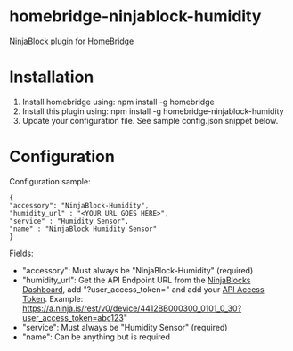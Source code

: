 # homebridge-ninjablock-humidity
[NinjaBlock](https://developers.ninja/legacy/index.html) plugin for [HomeBridge](https://github.com/nfarina/homebridge)

# Installation


1. Install homebridge using: npm install -g homebridge
2. Install this plugin using: npm install -g homebridge-ninjablock-humidity
3. Update your configuration file. See sample config.json snippet below. 

# Configuration

Configuration sample:

 ```
 {
"accessory": "NinjaBlock-Humidity",
"humidity_url" : "<YOUR URL GOES HERE>",
"service" : "Humidity Sensor",
"name" : "NinjaBlock Humidity Sensor"
 }
```

Fields: 
* "accessory": Must always be "NinjaBlock-Humidity" (required)
* "humidity_url": Get the API Endpoint URL from the [NinjaBlocks Dashboard](https://a.ninja.is/home), add "?user_access_token=" and add your [API Access Token](https://a.ninja.is/hacking).
   Example: https://a.ninja.is/rest/v0/device/4412BB000300_0101_0_30?user_access_token=abc123"
* "service": Must always be "Humidity Sensor" (required)
* "name": Can be anything but is required
